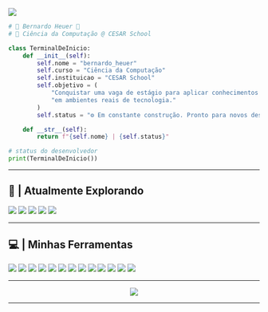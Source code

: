 <p> 
  <img src="https://readme-typing-svg.herokuapp.com?font=Orbitron&size=22&pause=1000&color=2EFE2E&width=500&lines=print('Bem-vindo(a)+ao+meu+perfil!');Explorando+novas+tecnologias...;"/> 
</p>


```python
# 👾 Bernardo Heuer 👾
# 💾 Ciência da Computação @ CESAR School

class TerminalDeInicio:
    def __init__(self):
        self.nome = "bernardo_heuer"
        self.curso = "Ciência da Computação"
        self.instituicao = "CESAR School"
        self.objetivo = (
            "Conquistar uma vaga de estágio para aplicar conhecimentos práticos "
            "em ambientes reais de tecnologia."
        )
        self.status = "⚙️ Em constante construção. Pronto para novos desafios."

    def __str__(self):
        return f"{self.nome} | {self.status}"

# status do desenvolvedor
print(TerminalDeInicio())
```


---

## 🧠 | Atualmente Explorando
<p>
  <img src="https://img.shields.io/badge/AWS-8000FF?style=for-the-badge&logo=amazon-aws&logoColor=white"/>
  <img src="https://img.shields.io/badge/Linux-FF00AA?style=for-the-badge&logo=linux&logoColor=white"/>
  <img src="https://img.shields.io/badge/Python-00FF88?style=for-the-badge&logo=python&logoColor=black"/>
  <img src="https://img.shields.io/badge/SQL-003B57?style=for-the-badge&logo=mysql&logoColor=white"/>
  <img src="https://img.shields.io/badge/Power%20BI-F2C811?style=for-the-badge&logo=powerbi&logoColor=white"/>
</p>

---

## 💻 | Minhas Ferramentas
<p align="left">
  <img src="https://img.shields.io/badge/Python-00FF88?style=for-the-badge&logo=python&logoColor=black"/>
  <img src="https://img.shields.io/badge/Flask-000000?style=for-the-badge&logo=flask&logoColor=white"/>
  <img src="https://img.shields.io/badge/Django-092E20?style=for-the-badge&logo=django&logoColor=white"/>
  <img src="https://img.shields.io/badge/Java-FF0077?style=for-the-badge&logo=java&logoColor=white"/>
  <img src="https://img.shields.io/badge/Spring%20Boot-6DB33F?style=for-the-badge&logo=springboot&logoColor=white"/>
  <img src="https://img.shields.io/badge/HTML5-FF6F00?style=for-the-badge&logo=html5&logoColor=white"/>
  <img src="https://img.shields.io/badge/CSS3-5F00FF?style=for-the-badge&logo=css3&logoColor=white"/>
  <img src="https://img.shields.io/badge/NoSQL-1A1A1A?style=for-the-badge&logo=npm&logoColor=white"/>
  <img src="https://img.shields.io/badge/SQL-003B57?style=for-the-badge&logo=mysql&logoColor=white"/>
  <img src="https://img.shields.io/badge/GitHub-FF00AA?style=for-the-badge&logo=github&logoColor=white"/>
  <img src="https://img.shields.io/badge/Linux-FF00AA?style=for-the-badge&logo=linux&logoColor=white"/>
  <img src="https://img.shields.io/badge/Selenium-43B02A?style=for-the-badge&logo=selenium&logoColor=white"/>
  <img src="https://img.shields.io/badge/Cypress-17202C?style=for-the-badge&logo=cypress&logoColor=white"/>
</p>



---


<p align="center">
  <img src="https://github-readme-activity-graph.vercel.app/graph?username=HeuerBcH&bg_color=0d1117&color=58a6ff&line=58a6ff&point=8b949e&area=true&hide_border=true"/>
</p>

---


